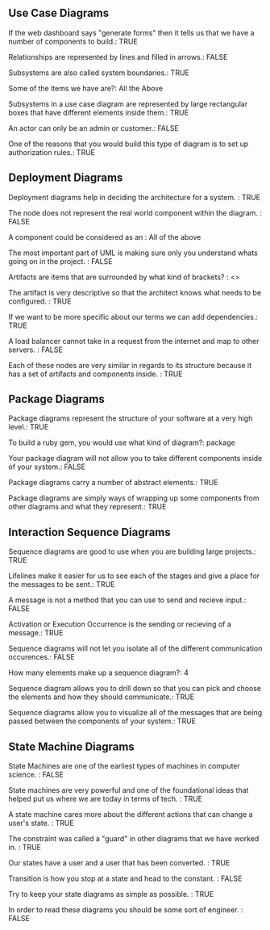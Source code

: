 ## Use Case Diagrams

If the web dashboard says "generate forms" then it tells us that we have a number of components to build.: TRUE

Relationships are represented by lines and filled in arrows.: FALSE

Subsystems are also called system boundaries.: TRUE

Some of the items we have are?: All the Above

Subsystems in a use case diagram are represented by large rectangular boxes that have different elements inside them.: TRUE

An actor can only be an admin or customer.: FALSE

One of the reasons that you would build this type of diagram is to set up authorization rules.: TRUE


## Deployment Diagrams

Deployment diagrams help in deciding the architecture for a system. : TRUE

The node does not represent the real world component within the diagram. : FALSE

A component could be considered as an : All of the above

The most important part of UML is making sure only you understand whats going on in the project. : FALSE

Artifacts are items that are surrounded by what kind of brackets? : <>

The artifact is very descriptive so that the architect knows what needs to be configured. : TRUE

If we want to be more specific about our terms we can add dependencies.: TRUE

A load balancer cannot take in a request from the internet and map to other servers. : FALSE

Each of these nodes are very similar in regards to its structure because it has a set of artifacts and components inside. : TRUE


## Package Diagrams

Package diagrams represent the structure of your software at a very high level.: TRUE

To build a ruby gem, you would use what kind of diagram?: package

Your package diagram will not allow you to take different components inside of your system.: FALSE

Package diagrams carry a number of abstract elements.: TRUE

Package diagrams are simply ways of wrapping up some components from other diagrams and what they represent.: TRUE


## Interaction Sequence Diagrams

Sequence diagrams are good to use when you are building large projects.: TRUE

Lifelines make it easier for us to see each of the stages and give a place for the messages to be sent.: TRUE

A message is not a method that you can use to send and recieve input.: FALSE

Activation or Execution Occurrence is the sending or recieving of a message.: TRUE

Sequence diagrams will not let you isolate all of the different communication occurences.: FALSE

How many elements make up a sequence diagram?: 4

Sequence diagram allows you to drill down so that you can pick and choose the elements and how they should communicate.: TRUE

Sequence diagrams allow you to visualize all of the messages that are being passed between the components of your system.: TRUE


## State Machine Diagrams

State Machines are one of the earliest types of machines in computer science. : FALSE

State machines are very powerful and one of the foundational ideas that helped put us where we are today in terms of tech. : TRUE

A state machine cares more about the different actions that can change a user's state. : TRUE

The constraint was called a "guard" in other diagrams that we have worked in. : TRUE

Our states have a user and a user that has been converted. : TRUE

Transition is how you stop at a state and head to the constant. : FALSE

Try to keep your state diagrams as simple as possible. : TRUE

In order to read these diagrams you should be some sort of engineer. : FALSE
